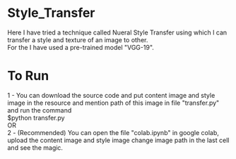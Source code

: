 # Style_Transfer
Here I have tried a technique called Nueral Style Transfer using which I can transfer a style and texture of an image to other.\
For the I have used a pre-trained model "VGG-19".

# To Run 
1 - You can download the source code and put content image and style image in the resource and mention path of this image in file "transfer.py" and run the command\
$python transfer.py\
OR\
2 - (Recommended) You can open the file "colab.ipynb" in google colab, upload the content image and style image change image path in the last cell and see the magic.
